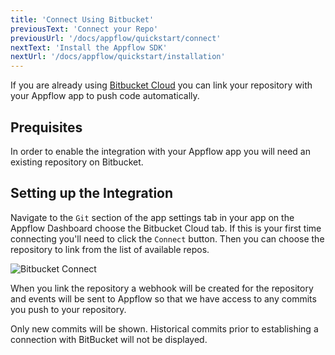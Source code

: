 ```yaml
---
title: 'Connect Using Bitbucket'
previousText: 'Connect your Repo'
previousUrl: '/docs/appflow/quickstart/connect'
nextText: 'Install the Appflow SDK'
nextUrl: '/docs/appflow/quickstart/installation'
---
```


If you are already using [Bitbucket Cloud](https://bitbucket.org/)
you can link your repository with your Appflow app to push code automatically.

## Prequisites
In order to enable the integration with your Appflow app you will need an existing repository on
Bitbucket. 

## Setting up the Integration
Navigate to the `Git` section of the app settings tab in your app on the Appflow Dashboard choose the Bitbucket Cloud tab. If this is your first time connecting
you'll need to click the `Connect` button.
Then you can choose the repository to link from the list of available repos.

![Bitbucket Connect](/docs/assets/img/appflow/bitbucket-connect-app.png)

When you link the repository a webhook will be created for the repository
and events will be sent to Appflow so that we have access to any commits you
push to your repository.

Only new commits will be shown. Historical commits prior to establishing a connection with BitBucket will not be displayed.
